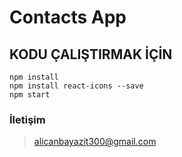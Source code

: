 # Contacts App

## KODU ÇALIŞTIRMAK İÇİN

```
npm install
npm install react-icons --save
npm start
```

### İletişim
> alicanbayazit300@gmail.com

